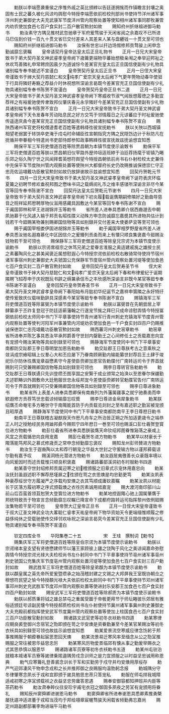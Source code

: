 <!-- { "loadSidebar": true } -->
　　勅朕以李端愿袭重侯之序惟外戚之英比颁綍以告廷遂拥旄而作镇瞻言封壤之奥固有士民之蕃久被化风谅均舆慰今特授李端愿依前检校刑部尚书使持节洋州诸军事洋州刺史兼御史大夫充武康军节度洋州管内观察处置等使知相州诸军事同郡牧兼管内劝农使加食邑七百户食实封二百户散官勲封如故
　　赐知府州折继祖进御马勅书
　　勅汝素守方隅见推材武忽驰章于军府爰骛骏于天闲省阅之余嘉叹不已所进马巳估到价钱一百九十贯文省巳交付差来人其差来人某与盘纒钱一十贯文至可领也
　　赐知府州折继祖进御马勅书
　　汝保有世忠以扞边场惕修邦贡骛骏上闲申念勤诚靡忘褒瞩
　　皇帝请契丹皇帝达皇太后正旦礼物书
　　正月一日兄大宋皇帝致书于弟大契丹圣文神武睿孝皇帝阙下歳籥更端物华蕃始想极亲闱之奉举迎邦祉之休欢笃善隣礼申常聘庶因晨夕为道诚悰今差某官充皇太后正旦国信使副有少礼物具诸别幅专奉书披述不宣谨白
　　皇帝贺契丹皇太后正旦书
　　正月一日侄大宋皇帝谨致书于婶大契丹慈懿仁和文纯孝广爱宗天皇太后阙下气更年筦物动春华使驲于行具将隣好寿觞之荐益介时休祝想所深谕言曷既今差某官充正旦国信使副有少礼物具诸别幅专奉书陈贺不宣谨白
　　皇帝贺契丹皇帝正旦书二道
　　正月一日兄大宋皇帝致书于弟大契丹圣文神武睿孝皇帝阙下寒威收节淑气闿辰想履徳之多勤宜荐祥之有裕爰驰使传聿致邦仪肇庆春元永孚隣好今差某官充正旦国信使副有少礼物具诸别幅专奉书陈贺不宣白
　　正月一日兄大宋皇帝致书于弟大契丹圣文神武睿孝皇帝阙下天令发春年芳动陆息民之好方交笃于邻情履日之元谅蕃应于时祉爰驰使传遥逹庆圅今差某官充正旦国信使副有少礼物具诸别幅专奉书陈贺不宣白
　　赐陜西诸州军官吏将校僧道耆老百姓等遣韩绛徃彼宣抚勅书
　　朕以关陜以西城镇相望老弱罢于转饷卒吏淹于戍屯时命辅臣徃宣朝指究方隅之民隠饬边计于秋防凡在抚循并申眷相今特遣尚书吏部侍郎参知政事韩綘徃彼宣抚故兹抚谕想宜知悉
　　赐保平军三军将吏僧道百姓等除贾昌朝为本镇节度使示谕敇书
　　勅保平军三军将吏僧道百姓等朕以贾昌朝旧仪宰路外歴帅垣适班綍于治廷荐扬麾于钜镇乃睠乐郊之俗久陶宁世之风闻拜耆英想符舆望今特授昌朝依前尚书右仆射检校太史兼侍中充保平军节度陜州管内观察处置等使陜州大都督府长史仍改赐推诚保徳崇仁守正忠亮佐运翊戴功臣散官勲封如故仍放辞谢故示兹谕想宜知悉
　　回契丹贺乾元节书
　　四月一日兄大宋皇帝致书于弟大契丹圣文神武睿孝皇帝阙下诞符表庆环临夏籥之初聘节修欢垂祝邦图之懋味书词之载缛阅礼币之维丰感镂所深谕言非尽今某官等回专奉书陈谢不宣白
　　回契丹达皇太后贺乾元节谢书
　　四月一日兄大宋皇帝致书于弟大契丹圣文神武睿孝皇帝阙下初炎履载诞膺期嗣修隣好之勤曲导慈音之贶祥延邦厯聘厚物仪滋用感藏具因敷达今某官等回专奉书陈谢不宣白
　　赐于阗国郭林和罕王进胡锦并玉等勅书
　　省所差人进奉具悉卿介居西裔邈去中朝夙驰慕于化风遽入输于邦贡名昭徃牒义动殊方申念防诚靡忘嘉奬其所进物共估计到钱若干今廻赐某物兼别赐卿国信物等具如别録并交付差来大使娄萨衮等至可领也
　　赐于阗国宰相娄伊固进胡锦并玉等勅书
　　勅于阗国宰相罗野屋省所差人进奉具悉汝驰名遐裔慕化中区因信介之爰臻列贡圅而来上有懐只顺良集褒嘉今廻赐汝钱物若干至可领也
　　赐保静军三军将吏僧道百姓等除皇兄宗谔为本镇节度使示谕勅书
　　勅朕以宗谔席祖宗之休笃兄弟之爱眷言淮服之奥适建戚旄之雄按士民之素蕃陶风化之甚美闻褒近属想慰遐心今特授宗谔依前检校右散骑常侍使持节宿州诸军事宿州刺史兼御史大夫虢国公充保静军节度宿州管内观察处置河堤等使加食邑七百户食实封二百户散官勲封如故
　　皇帝回契丹皇太后贺寿圣节书
　　侄大宋皇帝谨致书于婶大契丹慈懿仁和文纯孝广爱宗天皇太后阙下春和布律爰纪于诞期隣聘飞轺荐申于庆祝既玩书辞之缛兼承信币之丰欣感所深谕言非既今某官等廻专奉书陈谢不宣谨白
　　皇帝回契丹皇帝贺寿圣节书
　　正月一日兄大宋皇帝致书于弟大契丹圣文神武睿孝皇帝阙下春阳始布月朏初华纪诞节之嘉祥申寳隣之永好特纡使传爰致庆仪载味勤辞具深感素今某官等廻专奉书陈谢不宣白
　　赐镇海军三军将吏僧道百姓等除冨弼为本镇节度使示谕勅书
　　勅朕以冨弼昔在先朝尝居上宰肆纂承于丕祚复登冠于防廷适蕲藩翰之行遂宠节旄之拜巳只成命谅慰舆情今特授冨弼依前检校太师同中书门下平章事使持节青州诸军行青州刺史充镇海军节度青州管内观察处置等使判河阳军州事兼管内河堤劝农使加食邑一千户食实封四百户仍赐推诚保徳崇仁忠亮翊戴功臣散官勲封如故
　　赐西蕃河州刺史宻章勅书
　　勅宻章省所进奉并陈乞事具悉汝早承邦爵善守世封内罄勤王之心间修任土之贡载嘉忠向宜有宠颁今赐汝某物等具如别録至可领也
　　赐静海军节度使同中书门下平章事安南都防交趾郡王李日尊明堂加恩告勅勅书
　　勅交趾郡王日尊朕考古之意乘秋之敛涓成宗飨昭辑上仪羣心大和丕应屡下乃眷南顾厥勤内输能纂世封荐启王土肆于竣祀乐尔防休徃膺宠章益懋素守今差使臣赍卿加恩官告勅牒付广南转运司令于界首就赐到可只受兼赐卿国信物等具如别録至可领也
　　赐李日尊转官告勅勅书
　　勅交趾郡王日尊朕遹只先训登缵丕图享国之安繄于成业颁常之始涣以至恩眷尔保疆勤夫述职畴训外圉敷命大廷勉服世忠永绥邦宠今差使臣赍卿转官勅牒官告付广南转运司令于界首就赐到可只受兼赐卿国信物等具如别録至可领也
　　赐李日尊进象勅书
　　勅某省所上表差人进奉具悉卿保有南裔列为外藩属疆事之就宁驰奏圅而申欵遐修方贡荐笃世忠载谅倾输靡忘叹奬
　　赐李日尊进金帛犀象勅书
　　勅某朕绍膺丕命奄宅多方睠世守于南陬能首防于内贡载览剡封之至有嘉述职之勤冝被宠颁且昭厚遇
　　赐静海军节度使同中书门下平章事安南都防南平王李日尊厯日勅书
　　勅南平王日尊朕稽古凝猷揆天作厯凡舟车之所泊皆正朔之所加适更歳令之端恭正人时之授勉经民务用廸邦彞今赐熙宁四年厯日一巻至可领也赐溪口彭仕羲贺登寳位进方物勅书
　　勅彭仕羲省所进奉具悉朕骏膺天命钦绍邦图眷惟谿落之豪咸上风宜之贡载循忠向良用宠嘉
　　赐彭仕羲贺冬进方物勅书
　　勅某早以材豪长于陬落能笃邦风之慕式修歳贡之常申念倾勤靡忘褒叹
　　赐知龙州彭师賛进方物勅书
　　勅汝生于遐裔陶以太和荐行朝宠之华益大世封之守爰输方物以谨邦彛载谅尔勤有嘉予叹
　　赐溪洞杨光潜进方物勅书
　　勅汝遐居夷徼善长众豪既率境以向风爰因时而述贡载惟只顺良积褒嘉
　　赐诸路蕃部溪洞初冬时服勅书四道
　　勅某善守世封绍修邦贡属迎寒之初稽颁服之旧章式示宠休用嘉忠向
　　勅某汝抚封虽遐述职不懈荐厯墐扉之徃颁在笥之衣思燠是均忠勤更笃
　　勅某汝夙表种豪荐绥世守方履凝严之序载均安燠之衣其笃顺成庸钦嘉瞩
　　勅某汝夙以材能长于区落方履初寒之序式颁载燠之衣徃厉素诚用祗嘉宠
　　赐大渡河南印部川山前山后百蛮首领苴尅贺大登寳位进方物勅书
　　勅某地控遐陬心驰上国属肇膺于邦统特致贡于物宣言念倾勤靡忘叹瞩已降宣命下成都府路转运司指挥黎州依例廻赐汝集物若干至可领也
　　皇帝贺大辽皇帝正旦书
　　正月一日侄大宋皇帝谨致书于叔大辽圣文神武全功大畧聪仁睿孝天祐皇帝阙下物华资始天令更端缅惟顺履之修益侈纯休之受载驰使传交绎邻欢咏祝之深谕言曷究今差某官充正旦国信使副有少礼物具诸别幅专奉书陈贺不宣谨白













　　钦定四库全书
　　华阳集巻二十五　　　　　宋　王珪　撰制词【勅书】
　　赐集庆军三军将吏僧道百姓等除皇伯宗谔为本镇节度使示谕勅书
　　勅朕以宗谔绪本皇支望有贤徳懋建师节以藩王家顾彼上疆之饶陶于风化之美谅闻嘉命弥慰舆情今特授宗谔光禄大夫检校尚书左仆射同中书门下平章事使持节亳州诸军事亳州刺史虢国公充集庆军节度亳州管内观察处置河堤等使加食邑七百户食实封三百户勳封如故
　　赐武胜军三军将吏僧道百姓等除皇弟頵为本镇节度使示谕勅书
　　勅朕以頵皇属之英先帝所爱爰暨缵承之始茂稽封建之文锡之大邦屏我王室既协朝佥之穆想符民望之愉今特授頵光禄大夫依前检校太尉同中书门下平章事使持节邓州诸军事邓州刺史充武胜军节度邓州管内观察处置等使进封乐安郡王加食邑七百户食实封四百户勳封如故
　　赐安武军三军将吏僧道百姓等除郝质为本镇节度使示谕敕书
　　勅朕以郝质秉将钺之雄总禁屯之重属受圗于帝极更拜节于师坛睠彼乐郊居有雅俗适颁廷号谅副民懐今特授郝质检校尚书左仆射使持节冀州诸军事冀州刺史兼御史大夫充殿前都指挥使安武军节度冀州管内观察处置等使加上柱国食邑七百户食实封三百户功臣散官勳封如故
　　赐诸路文武官吏等初冬衣袄勅书四道
　　勅某寒律应期良裘登御兴念宿官之勚即颁在笥之华安燠是资眷勤兼至今差某官某赐汝等初冬衣袄具如别録至可领也故兹示谕想宜知悉
　　勅某爱景流空寒威应律念饬躬于邦事推赐服于朝彛眷起宸思恩回天燠
　　勅某流景易迁寒风率至缅念从公之勚冝推赐服之常往被恩华益思忠厉
　　勅某寒风厉物爱景临郊有懐从事之勤爰举赐衣之式其思恭慎以服恩华
　　赐诸路诸军员寮等初冬衣袄勅书五道
　　勅某州屯驻泊就粮本城诸军员寮等嵗律乗隂邉隅劳戍念训师之是力宜颁服之以时益坚忠诚用称恩典
　　勅气应寒籥礼登善裘念训长于军和实勤劳于戍守并均安燠用厚绥存
　　勅严气迎郊凄风干物申念戎和之长并推邦御之良赐服均温勠躬念报
　　勅城隅分守冬律肇寒念夙长于戎和宜即颁于嵗具勉思忠荩只答宠私
　　勅服在师屯捍我城障适戒初寒之序冝颁载袄之衣益坚忠劳庸答恩遇
　　赐奉安御容都知押班并内臣等茶药勅书
　　勅汝肃奉睟仪往安珍宇甫宅衣冠之御固多夙夜之劳冝有宠颁用将眷礼
　　赐知辰州窦舜卿进谢恩马勅书
　　勅窦舜卿省所进奉谢恩具悉卿素推勇槩屡抚邉冲适进董于戎昭当茂均于邦给翊章宸幄骛骏天闲载省倾勤弗忘嘉尚
　　赐定州路副都部署李珣进端午马勅书
